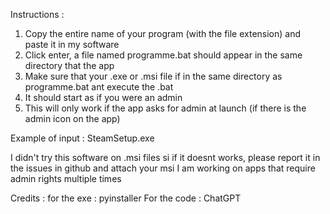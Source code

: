 Instructions : 
1. Copy the entire name of your program (with the file extension) and paste it in my software
2. Click enter, a file named programme.bat should appear in the same directory that the app
3. Make sure that your .exe or .msi file if in the same directory as programme.bat ant execute the .bat
4. It should start as if you were an admin
5. This will only work if the app asks for admin at launch (if there is the admin icon on the app)

Example of input : SteamSetup.exe

I didn't try this software on .msi files si if it doesnt works, please report it in the issues in github and attach your msi
I am working on apps that require admin rights multiple times

Credits : for the exe : pyinstaller
For the code : ChatGPT

